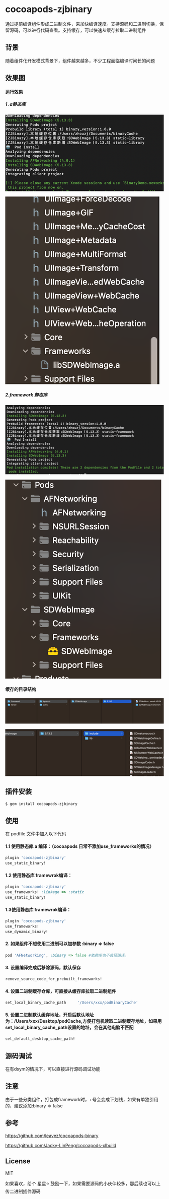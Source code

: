 # cocoapods-zjbinary

通过提前编译组件形成二进制文件，来加快编译速度。支持源码和二进制切换，保留源码，可以进行代码查看。支持缓存，可以快速从缓存拉取二进制组件

## 背景

随着组件化开发模式背景下，组件越来越多，不少工程面临编译时间长的问题

## 效果图

#### 运行效果

##### 1 .a静态库

![运行截图](Pic/运行截图.png)

![工程结构](Pic/工程结构.png)

##### 2.framework 静态库

![framework](Pic/framework.png)

![framework结构](Pic/framework结构.png)

#### 缓存的目录结构

![缓存目录结构](Pic/缓存目录结构.png)

![静态库](Pic/静态库.png)


## 插件安装
````shell
$ gem install cocoapods-zjbinary
````

## 使用
在 podfile 文件中加入以下代码

#### 1.1 使用静态库.a 编译：（cocoapods 日常不添加use_frameworks的情况）

```ruby
plugin 'cocoapods-zjbinary'
use_static_binary!
```



#### 1.2 使用静态库 framewrok编译：
````ruby
plugin 'cocoapods-zjbinary'
use_frameworks! :linkage => :static
use_static_binary!
````


#### 1.3使用静态库 framewrok编译：

````ruby
plugin 'cocoapods-zjbinary'
use_frameworks!
use_dynamic_binary!
````
#### 2. 如果组件不想使用二进制可以加参数 :binary => false

````ruby
pod 'AFNetworking', :binary => false #依赖库也不会预编译。
````
#### 3. 设置编译完成后移除源码，默认保存

````ruby
remove_source_code_for_prebuilt_frameworks!
````
#### 4. 设置二进制缓存仓库，可直接从缓存库拉取二进制组件
````ruby
set_local_binary_cache_path     '/Users/xxx/podBinaryCache'
````
#### 5. 设置二进制默认缓存地址，开启后默认地址为：/Users/xxx/Desktop/podCache,方便打包机读取二进制缓存地址，如果用set_local_binary_cache_path设置的地址，会在其他电脑不匹配

```ruby
set_default_desktop_cache_path!  
```

## 

## 源码调试

在有dsym的情况下，可以直接进行源码调试功能

## 注意

由于一些分类组件，打包成framework时，+号会变成下划线，如果有单独引用的，建议添加:binary => false

## 参考

https://github.com/leavez/cocoapods-binary

https://github.com/Jacky-LinPeng/cocoapods-xlbuild

## License

MIT

如果喜欢，给个 星星⭐️ 鼓励一下，如果需要源码的小伙伴较多，那后续也可以上传二进制插件源码
